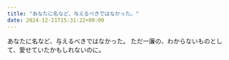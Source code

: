 ```yaml
---
title: "あなたに名など、与えるべきではなかった。"
date: 2024-12-21T15:31:22+09:00
---
```

あなたに名など、与えるべきではなかった。
ただ一廉の、わからないものとして、愛せていたかもしれないのに。
